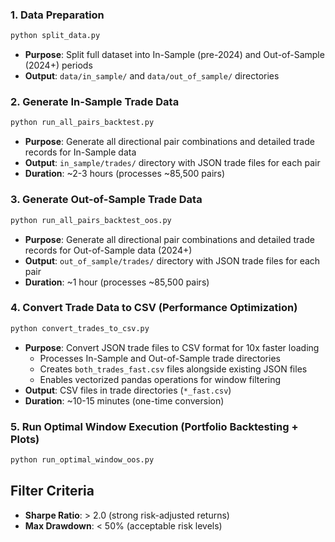 ### 1. Data Preparation
```bash
python split_data.py
```

- **Purpose**: Split full dataset into In-Sample (pre-2024) and Out-of-Sample (2024+) periods
- **Output**: `data/in_sample/` and `data/out_of_sample/` directories

### 2. Generate In-Sample Trade Data
```bash
python run_all_pairs_backtest.py
```

- **Purpose**: Generate all directional pair combinations and detailed trade records for In-Sample data
- **Output**: `in_sample/trades/` directory with JSON trade files for each pair
- **Duration**: ~2-3 hours (processes ~85,500 pairs)

### 3. Generate Out-of-Sample Trade Data
```bash
python run_all_pairs_backtest_oos.py
```

- **Purpose**: Generate all directional pair combinations and detailed trade records for Out-of-Sample data (2024+)
- **Output**: `out_of_sample/trades/` directory with JSON trade files for each pair
- **Duration**: ~1 hour (processes ~85,500 pairs)

### 4. Convert Trade Data to CSV (Performance Optimization)
```bash
python convert_trades_to_csv.py
```

- **Purpose**: Convert JSON trade files to CSV format for 10x faster loading
  - Processes In-Sample and Out-of-Sample trade directories
  - Creates `both_trades_fast.csv` files alongside existing JSON files
  - Enables vectorized pandas operations for window filtering
- **Output**: CSV files in trade directories (`*_fast.csv`)
- **Duration**: ~10-15 minutes (one-time conversion)

### 5. Run Optimal Window Execution (Portfolio Backtesting + Plots)
```bash
python run_optimal_window_oos.py
```

## Filter Criteria

- **Sharpe Ratio**: > 2.0 (strong risk-adjusted returns)
- **Max Drawdown**: < 50% (acceptable risk levels)
